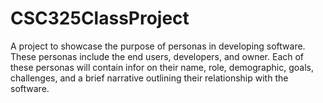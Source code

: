 # CSC325ClassProject
A project to showcase the purpose of personas in developing software. These personas include the end users, developers, and owner. Each of these personas will contain infor on their name, role, demographic, goals, challenges, and a brief narrative outlining their relationship with the software.
